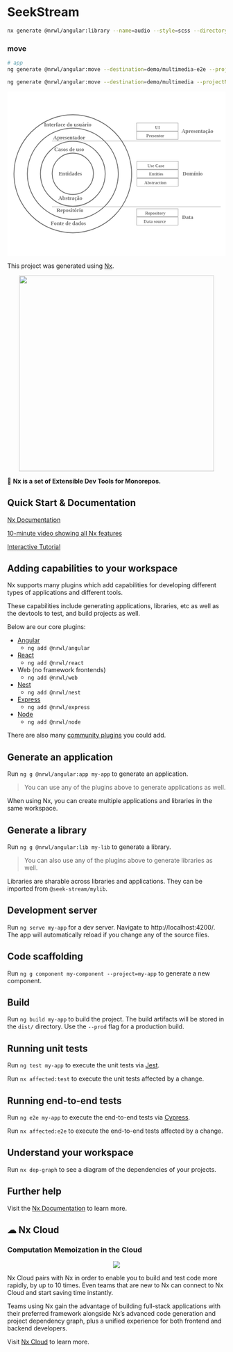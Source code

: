 # SeekStream

```sh
nx generate @nrwl/angular:library --name=audio --style=scss --directory=web --importPath=@seek-stream/web-audio --prefix=seek --publishable --no-interactive --dry-run
```

### move
```sh
# app
ng generate @nrwl/angular:move --destination=demo/multimedia-e2e --projectName=player-e2e --no-interactive --dry-run

ng generate @nrwl/angular:move --destination=demo/multimedia --projectName=player --dry-run
```

<svg xmlns="http://www.w3.org/2000/svg" xmlns:xlink="http://www.w3.org/1999/xlink" width="800" height="600" viewBox="0 0 800 600">
  <defs>
    <clipPath id="clip-Clean_Architecture_1">
      <rect width="800" height="600"/>
    </clipPath>
  </defs>
  <g id="Clean_Architecture_1" data-name="Clean Architecture – 1" clip-path="url(#clip-Clean_Architecture_1)">
    <rect width="800" height="600" fill="#fff"/>
    <g id="Entidades" transform="translate(43 26)">
      <g id="Elipse_1" data-name="Elipse 1" transform="translate(120 197)" fill="#fff" stroke="#707070" stroke-width="3">
        <circle cx="77" cy="77" r="77" stroke="none"/>
        <circle cx="77" cy="77" r="75.5" fill="none"/>
      </g>
      <text id="Entidades-2" data-name="Entidades" transform="translate(145 281)" fill="#707070" font-size="20" font-family="Montserrat-Bold, Montserrat" font-weight="700"><tspan x="0" y="0">Entidades</tspan></text>
    </g>
    <g id="Casos_de_uso_Abstração" data-name="Casos de uso / Abstração" transform="translate(43 26)">
      <g id="Elipse_2" data-name="Elipse 2" transform="translate(77 154)" fill="none" stroke="#707070" stroke-width="3">
        <circle cx="120" cy="120" r="120" stroke="none"/>
        <circle cx="120" cy="120" r="118.5" fill="none"/>
      </g>
      <text id="Casos_de_uso" data-name="Casos de uso" transform="translate(129 192)" fill="#707070" font-size="20" font-family="Montserrat-Bold, Montserrat" font-weight="700"><tspan x="0" y="0">Casos de uso</tspan></text>
      <text id="Abstração" transform="translate(144 370)" fill="#707070" font-size="20" font-family="Montserrat-Bold, Montserrat" font-weight="700"><tspan x="0" y="0">Abstração</tspan></text>
    </g>
    <g id="Apresentador_Repositório" data-name="Apresentador / Repositório" transform="translate(43 26)">
      <g id="Grupo_1" data-name="Grupo 1">
        <g id="Elipse_3" data-name="Elipse 3" transform="translate(29 106)" fill="none" stroke="#707070" stroke-width="3">
          <circle cx="168" cy="168" r="168" stroke="none"/>
          <circle cx="168" cy="168" r="166.5" fill="none"/>
        </g>
        <text id="Apresentador" transform="translate(125 149)" fill="#707070" font-size="20" font-family="Montserrat-Bold, Montserrat" font-weight="700"><tspan x="0" y="0">Apresentador</tspan></text>
        <text id="Repositório" transform="translate(137 413)" fill="#707070" font-size="20" font-family="Montserrat-Bold, Montserrat" font-weight="700"><tspan x="0" y="0">Repositório</tspan></text>
      </g>
    </g>
    <g id="Interface_do_usuário_Fonte_de_dados" data-name="Interface do usuário / Fonte de dados" transform="translate(-160)">
      <g id="Elipse_4" data-name="Elipse 4" transform="translate(183 83)" fill="none" stroke="#707070" stroke-width="3">
        <circle cx="217" cy="217" r="217" stroke="none"/>
        <circle cx="217" cy="217" r="215.5" fill="none"/>
      </g>
      <text id="Interface_do_usuário" data-name="Interface do usuário" transform="translate(400 127)" fill="#707070" font-size="20" font-family="Montserrat-Bold, Montserrat" font-weight="700"><tspan x="-105.32" y="0">Interface do usuário</tspan></text>
      <text id="Fonte_de_dados" data-name="Fonte de dados" transform="translate(400 487)" fill="#707070" font-size="20" font-family="Montserrat-Bold, Montserrat" font-weight="700"><tspan x="-81.02" y="0">Fonte de dados</tspan></text>
    </g>
    <g id="Apresentação">
      <line id="Linha_1" data-name="Linha 1" x2="618" transform="translate(163.5 180.5)" fill="none" stroke="#707070" stroke-width="1"/>
      <text id="Apresentação-2" data-name="Apresentação" transform="translate(711 151)" fill="#707070" font-size="20" font-family="Montserrat-Bold, Montserrat" font-weight="700"><tspan x="-72.89" y="0">Apresentação</tspan></text>
      <g id="Retângulo_1" data-name="Retângulo 1" transform="translate(473 114)" fill="#fff" stroke="#707070" stroke-width="1">
        <rect width="153" height="30" stroke="none"/>
        <rect x="0.5" y="0.5" width="152" height="29" fill="none"/>
      </g>
      <g id="Retângulo_2" data-name="Retângulo 2" transform="translate(473 145)" fill="#fff" stroke="#707070" stroke-width="1">
        <rect width="153" height="30" stroke="none"/>
        <rect x="0.5" y="0.5" width="152" height="29" fill="none"/>
      </g>
      <text id="UI" transform="translate(550 136)" fill="#707070" font-size="16" font-family="Montserrat-Bold, Montserrat" font-weight="700"><tspan x="-8.928" y="0">UI</tspan></text>
      <text id="Presenter" transform="translate(550 167)" fill="#707070" font-size="16" font-family="Montserrat-Bold, Montserrat" font-weight="700"><tspan x="-40.864" y="0">Presenter</tspan></text>
    </g>
    <g id="Data" transform="translate(0 319)">
      <line id="Linha_2" data-name="Linha 2" x2="618" transform="translate(163.5 101.5)" fill="none" stroke="#707070" stroke-width="1"/>
      <text id="Data-2" data-name="Data" transform="translate(665 146)" fill="#707070" font-size="20" font-family="Montserrat-Bold, Montserrat" font-weight="700"><tspan x="-24.95" y="0">Data</tspan></text>
      <g id="Retângulo_1-2" data-name="Retângulo 1" transform="translate(473 108)" fill="#fff" stroke="#707070" stroke-width="1">
        <rect width="153" height="30" stroke="none"/>
        <rect x="0.5" y="0.5" width="152" height="29" fill="none"/>
      </g>
      <g id="Retângulo_2-2" data-name="Retângulo 2" transform="translate(473 139)" fill="#fff" stroke="#707070" stroke-width="1">
        <rect width="153" height="30" stroke="none"/>
        <rect x="0.5" y="0.5" width="152" height="29" fill="none"/>
      </g>
      <text id="Repository" transform="translate(550 130)" fill="#707070" font-size="16" font-family="Montserrat-Bold, Montserrat" font-weight="700"><tspan x="-45.28" y="0">Repository</tspan></text>
      <text id="Data_source" data-name="Data source" transform="translate(550 161)" fill="#707070" font-size="16" font-family="Montserrat-Bold, Montserrat" font-weight="700"><tspan x="-50.304" y="0">Data source</tspan></text>
    </g>
    <text id="Domínio" transform="translate(687 307)" fill="#707070" font-size="20" font-family="Montserrat-Bold, Montserrat" font-weight="700"><tspan x="-44.78" y="0">Domínio</tspan></text>
    <g id="Retângulo_3" data-name="Retângulo 3" transform="translate(474 254)" fill="#fff" stroke="#707070" stroke-width="1">
      <rect width="153" height="30" stroke="none"/>
      <rect x="0.5" y="0.5" width="152" height="29" fill="none"/>
    </g>
    <g id="Retângulo_4" data-name="Retângulo 4" transform="translate(474 285)" fill="#fff" stroke="#707070" stroke-width="1">
      <rect width="153" height="30" stroke="none"/>
      <rect x="0.5" y="0.5" width="152" height="29" fill="none"/>
    </g>
    <text id="Use_Case" data-name="Use Case" transform="translate(551 276)" fill="#707070" font-size="16" font-family="Montserrat-Bold, Montserrat" font-weight="700"><tspan x="-37.928" y="0">Use Case</tspan></text>
    <text id="Entities" transform="translate(551 307)" fill="#707070" font-size="16" font-family="Montserrat-Bold, Montserrat" font-weight="700"><tspan x="-31.968" y="0">Entities</tspan></text>
    <g id="Retângulo_5" data-name="Retângulo 5" transform="translate(474 316)" fill="#fff" stroke="#707070" stroke-width="1">
      <rect width="153" height="30" stroke="none"/>
      <rect x="0.5" y="0.5" width="152" height="29" fill="none"/>
    </g>
    <text id="Abstraction" transform="translate(551 338)" fill="#707070" font-size="16" font-family="Montserrat-Bold, Montserrat" font-weight="700"><tspan x="-49.2" y="0">Abstraction</tspan></text>
  </g>
</svg>

This project was generated using [Nx](https://nx.dev).

<p align="center"><img src="https://raw.githubusercontent.com/nrwl/nx/master/images/nx-logo.png" width="450"></p>

🔎 **Nx is a set of Extensible Dev Tools for Monorepos.**

## Quick Start & Documentation

[Nx Documentation](https://nx.dev/angular)

[10-minute video showing all Nx features](https://nx.dev/angular/getting-started/what-is-nx)

[Interactive Tutorial](https://nx.dev/angular/tutorial/01-create-application)

## Adding capabilities to your workspace

Nx supports many plugins which add capabilities for developing different types of applications and different tools.

These capabilities include generating applications, libraries, etc as well as the devtools to test, and build projects as well.

Below are our core plugins:

- [Angular](https://angular.io)
  - `ng add @nrwl/angular`
- [React](https://reactjs.org)
  - `ng add @nrwl/react`
- Web (no framework frontends)
  - `ng add @nrwl/web`
- [Nest](https://nestjs.com)
  - `ng add @nrwl/nest`
- [Express](https://expressjs.com)
  - `ng add @nrwl/express`
- [Node](https://nodejs.org)
  - `ng add @nrwl/node`

There are also many [community plugins](https://nx.dev/nx-community) you could add.

## Generate an application

Run `ng g @nrwl/angular:app my-app` to generate an application.

> You can use any of the plugins above to generate applications as well.

When using Nx, you can create multiple applications and libraries in the same workspace.

## Generate a library

Run `ng g @nrwl/angular:lib my-lib` to generate a library.

> You can also use any of the plugins above to generate libraries as well.

Libraries are sharable across libraries and applications. They can be imported from `@seek-stream/mylib`.

## Development server

Run `ng serve my-app` for a dev server. Navigate to http://localhost:4200/. The app will automatically reload if you change any of the source files.

## Code scaffolding

Run `ng g component my-component --project=my-app` to generate a new component.

## Build

Run `ng build my-app` to build the project. The build artifacts will be stored in the `dist/` directory. Use the `--prod` flag for a production build.

## Running unit tests

Run `ng test my-app` to execute the unit tests via [Jest](https://jestjs.io).

Run `nx affected:test` to execute the unit tests affected by a change.

## Running end-to-end tests

Run `ng e2e my-app` to execute the end-to-end tests via [Cypress](https://www.cypress.io).

Run `nx affected:e2e` to execute the end-to-end tests affected by a change.

## Understand your workspace

Run `nx dep-graph` to see a diagram of the dependencies of your projects.

## Further help

Visit the [Nx Documentation](https://nx.dev/angular) to learn more.

## ☁ Nx Cloud

### Computation Memoization in the Cloud

<p align="center"><img src="https://raw.githubusercontent.com/nrwl/nx/master/images/nx-cloud-card.png"></p>

Nx Cloud pairs with Nx in order to enable you to build and test code more rapidly, by up to 10 times. Even teams that are new to Nx can connect to Nx Cloud and start saving time instantly.

Teams using Nx gain the advantage of building full-stack applications with their preferred framework alongside Nx’s advanced code generation and project dependency graph, plus a unified experience for both frontend and backend developers.

Visit [Nx Cloud](https://nx.app/) to learn more.
